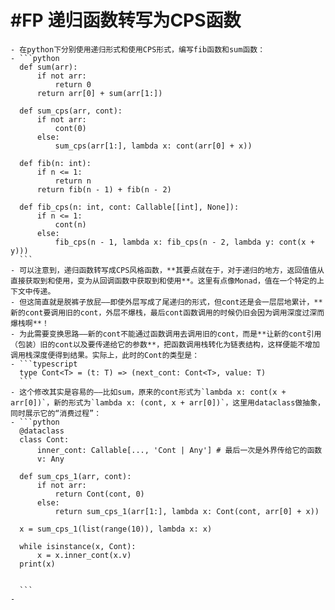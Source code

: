 # #FP 递归函数转写为CPS函数
	- 在python下分别使用递归形式和使用CPS形式，编写fib函数和sum函数：
	- ```python
	  def sum(arr):
	      if not arr:
	          return 0
	      return arr[0] + sum(arr[1:])
	  
	  def sum_cps(arr, cont):
	      if not arr:
	          cont(0)
	      else:
	          sum_cps(arr[1:], lambda x: cont(arr[0] + x))
	          
	  def fib(n: int):
	      if n <= 1:
	          return n
	      return fib(n - 1) + fib(n - 2)
	  
	  def fib_cps(n: int, cont: Callable[[int], None]):
	      if n <= 1:
	          cont(n)
	      else:
	          fib_cps(n - 1, lambda x: fib_cps(n - 2, lambda y: cont(x + y)))
	  ```
	- 可以注意到，递归函数转写成CPS风格函数，**其要点就在于，对于递归的地方，返回值值从直接获取到和使用，变为从回调函数中获取到和使用**。这里有点像Monad，值在一个特定的上下文中传递。
	- 但这简直就是脱裤子放屁——即使外层写成了尾递归的形式，但cont还是会一层层地累计，**新的cont要调用旧的cont，外层不爆栈，最后cont函数调用的时候仍旧会因为调用深度过深而爆栈啊**！
	- 为此需要变换思路——新的cont不能通过函数调用去调用旧的cont，而是**让新的cont引用（包装）旧的cont以及要传递给它的参数**，把函数调用栈转化为链表结构，这样便能不增加调用栈深度便得到结果。实际上，此时的Cont的类型是：
	- ```typescript
	  type Cont<T> = (t: T) => (next_cont: Cont<T>, value: T)
	  ```
	- 这个修改其实是容易的——比如sum，原来的cont形式为`lambda x: cont(x + arr[0])`，新的形式为`lambda x: (cont, x + arr[0])`，这里用dataclass做抽象，同时展示它的“消费过程”：
	- ```python
	  @dataclass
	  class Cont:
	      inner_cont: Callable[..., 'Cont | Any'] # 最后一次是外界传给它的函数
	      v: Any
	  
	  def sum_cps_1(arr, cont):
	      if not arr:
	          return Cont(cont, 0)
	      else:
	          return sum_cps_1(arr[1:], lambda x: Cont(cont, arr[0] + x))
	  
	  x = sum_cps_1(list(range(10)), lambda x: x)
	  
	  while isinstance(x, Cont):
	      x = x.inner_cont(x.v)
	  print(x)
	  
	  
	  ```
	-